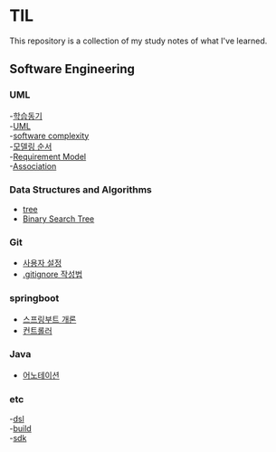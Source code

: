 # TIL
This repository is a collection of my study notes of what I've learned.

## Software Engineering
### UML
-[학습동기](UML/head.md)</br>
-[UML](UML/UML.md)</br>
-[software complexity](UML/software-complexity.md)</br>
-[모델링 순서](UML/modeling.md)</br>
-[Requirement Model](UML/requirement_model.md)</br>
-[Association](UML/association.md)</br>


### Data Structures and Algorithms
- [tree](DSA/tree.md)</br>
- [Binary Search Tree](DSA/BST.md)</br>

### Git
- [사용자 설정](Tools/Git/git-configuration.md)</br>
- [.gitignore 작성법](Tools/Git/gitignored.md)</br>

### springboot
- [스프링부트 개론](springboot/abstract.md)</br>
- [컨트롤러](springboot/MVC/controller.md)</br>

### Java
- [어노테이션](java/annotation.md)</br>

### etc
-[dsl](etc/dsl.md)</br>
-[build](etc/build.md)</br>
-[sdk](etc/sdk.md)</br>








